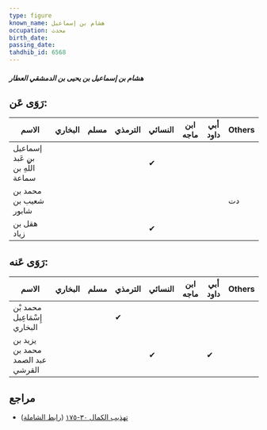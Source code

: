 ```yaml
---
type: figure
known_name: هشام بن إسماعيل
occupation: محدث
birth_date:
passing_date:
tahdhib_id: 6568
---
```

##### هشام بن إسماعيل بن يحيى بن الدمشقي العطار

## رَوَى عَن:
| الاسم                            | البخاري | مسلم | الترمذي | النسائي | ابن ماجه | أبي داود | Others |
| -------------------------------- | ------- | ---- | ------- | ------- | -------- | -------- | ------ |
| إسماعيل بن عَبد اللَّهِ بن سماعة |         |      |         | ✔       |          |          |        |
| محمد بن شعيب بن شابور            |         |      |         |         |          |          | دت     |
| هقل بن زياد                      |         |      |         | ✔       |          |          |        |
## رَوَى عَنه:
| الاسم                            | البخاري | مسلم | الترمذي | النسائي | ابن ماجه | أبي داود | Others |
| -------------------------------- | ------- | ---- | ------- | ------- | -------- | -------- | ------ |
| محمد بْن إِسْمَاعِيل البخاري     |         |      | ✔       |         |          |          |        |
| يزيد بن محمد بن عبد الصمد القرشي |         |      |         | ✔       |          | ✔        |        |
## مراجع
- [تهذيب الكمال ٣٠-١٧٥](obsidian://open?vault=Tahdhib-al-Kamal&file=Figures/٦٥٦٨-هشام%20بن%20إسماعيل%20بن%20يحيى%20بن%20الدمشقي%20العطار) ([رابط الشاملة](https://shamela.ws/book/3722/16241))